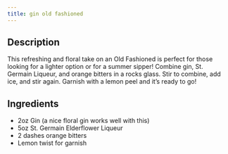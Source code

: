 ```yaml
---
title: gin old fashioned
---
```


## Description
This refreshing and floral take on an Old Fashioned is perfect for those looking for a lighter option or for a summer sipper! Combine gin, St. Germain Liqueur, and orange bitters in a rocks glass. Stir to combine, add ice, and stir again. Garnish with a lemon peel and it’s ready to go!
## Ingredients
- 2oz Gin (a nice floral gin works well with this)
- 5oz St. Germain Elderflower Liqueur
- 2 dashes orange bitters
- Lemon twist for garnish
##
